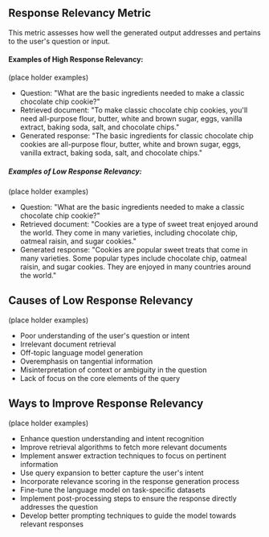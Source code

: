 ## Response Relevancy Metric

This metric assesses how well the generated output addresses and pertains to the user's question or input.

#### Examples of High Response Relevancy:
(place holder examples)
- Question: "What are the basic ingredients needed to make a classic chocolate chip cookie?"
- Retrieved document: "To make classic chocolate chip cookies, you'll need all-purpose flour, butter, white and brown sugar, eggs, vanilla extract, baking soda, salt, and chocolate chips."
- Generated response: "The basic ingredients for classic chocolate chip cookies are all-purpose flour, butter, white and brown sugar, eggs, vanilla extract, baking soda, salt, and chocolate chips."

##### Examples of Low Response Relevancy:
(place holder examples)
- Question: "What are the basic ingredients needed to make a classic chocolate chip cookie?"
- Retrieved document: "Cookies are a type of sweet treat enjoyed around the world. They come in many varieties, including chocolate chip, oatmeal raisin, and sugar cookies."
- Generated response: "Cookies are popular sweet treats that come in many varieties. Some popular types include chocolate chip, oatmeal raisin, and sugar cookies. They are enjoyed in many countries around the world."

## Causes of Low Response Relevancy
(place holder examples)
- Poor understanding of the user's question or intent
- Irrelevant document retrieval
- Off-topic language model generation
- Overemphasis on tangential information
- Misinterpretation of context or ambiguity in the question
- Lack of focus on the core elements of the query

## Ways to Improve Response Relevancy
(place holder examples)
- Enhance question understanding and intent recognition
- Improve retrieval algorithms to fetch more relevant documents
- Implement answer extraction techniques to focus on pertinent information
- Use query expansion to better capture the user's intent
- Incorporate relevance scoring in the response generation process
- Fine-tune the language model on task-specific datasets
- Implement post-processing steps to ensure the response directly addresses the question
- Develop better prompting techniques to guide the model towards relevant responses